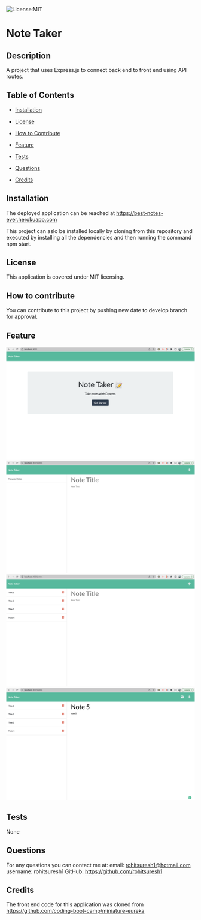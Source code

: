
![License:MIT](https://img.shields.io/badge/License-MIT-yellow.svg)

# Note Taker
           
## Description
A project that uses Express.js to connect back end to front end using API routes.
 
## Table of Contents
- [Installation](#inst)
 
- [License](#license)
- [How to Contribute](#contributing)
- [Feature](#feature)
- [Tests](#tests)
- [Questions](#questions)
- [Credits](#credits)

  
<a name="inst"></a>
## Installation

The deployed application can be reached at https://best-notes-ever.herokuapp.com

This project can aslo be installed locally by cloning from this repository and executed by installing all the dependencies and then running the command npm start.

<a name="license"></a>
## License
This application is covered under MIT licensing.

<a name="contributing"></a>
## How to contribute
You can contribute to this project by pushing new date to develop branch for approval.
  
<a name="feature"></a>
## Feature

![Screenshot](./public/assets/images/Screen%20Shot%202022-06-17%20at%2010.48.44%20AM.png)
![Screenshot](./public/assets/images/Screen%20Shot%202022-06-17%20at%2010.49.01%20AM.png)
![Screenshot](./public/assets/images/Screen%20Shot%202022-06-17%20at%2010.56.28%20AM.png)
![Screenshot](./public/assets/images/Screen%20Shot%202022-06-17%20at%2010.56.45%20AM.png)
  
<a name="tests"></a>
## Tests
None
  
<a name="questions"></a>
## Questions
For any questions you can contact me at:
email: rohitsuresh1@hotmail.com
username: rohitsuresh1 GitHub: https://github.com/rohitsuresh1

<a name="credits"></a>
## Credits
The front end code for this application was cloned from https://github.com/coding-boot-camp/miniature-eureka
    
